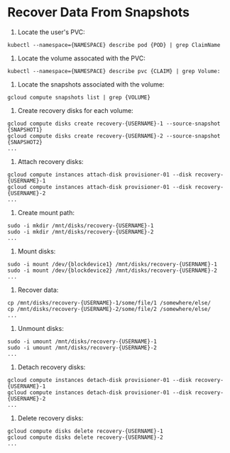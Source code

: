 # Recover Data From Snapshots

1. Locate the user's PVC:
 ```
kubectl --namespace={NAMESPACE} describe pod {POD} | grep ClaimName
```

1. Locate the volume assocated with the PVC:
  ```
kubectl --namespace={NAMESPACE} describe pvc {CLAIM} | grep Volume:
```

1. Locate the snapshots associated with the volume:
  ```
gcloud compute snapshots list | grep {VOLUME}
```

1. Create recovery disks for each volume:
  ```
gcloud compute disks create recovery-{USERNAME}-1 --source-snapshot {SNAPSHOT1}
gcloud compute disks create recovery-{USERNAME}-2 --source-snapshot {SNAPSHOT2}
...
```

1. Attach recovery disks:
  ```
gcloud compute instances attach-disk provisioner-01 --disk recovery-{USERNAME}-1
gcloud compute instances attach-disk provisioner-01 --disk recovery-{USERNAME}-2
...
```

1. Create mount path:
  ```
sudo -i mkdir /mnt/disks/recovery-{USERNAME}-1
sudo -i mkdir /mnt/disks/recovery-{USERNAME}-2
...
```

1. Mount disks:
  ```
sudo -i mount /dev/{blockdevice1} /mnt/disks/recovery-{USERNAME}-1
sudo -i mount /dev/{blockdevice2} /mnt/disks/recovery-{USERNAME}-2
...
```

1. Recover data:
  ```
cp /mnt/disks/recovery-{USERNAME}-1/some/file/1 /somewhere/else/
cp /mnt/disks/recovery-{USERNAME}-2/some/file/2 /somewhere/else/
...
```

1. Unmount disks:
  ```
sudo -i umount /mnt/disks/recovery-{USERNAME}-1
sudo -i umount /mnt/disks/recovery-{USERNAME}-2
...
```

1. Detach recovery disks:
  ```
gcloud compute instances detach-disk provisioner-01 --disk recovery-{USERNAME}-1
gcloud compute instances detach-disk provisioner-01 --disk recovery-{USERNAME}-2
...
```

1. Delete recovery disks:
  ```
gcloud compute disks delete recovery-{USERNAME}-1
gcloud compute disks delete recovery-{USERNAME}-2
...
```

